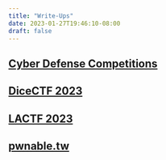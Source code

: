 ```yaml
---
title: "Write-Ups"
date: 2023-01-27T19:46:10-08:00
draft: false
---
```


## [Cyber Defense Competitions](/write-ups/CCDC)
## [DiceCTF 2023](/write-ups/dice23)
## [LACTF 2023](/write-ups/lactf23)
## [pwnable.tw](/write-ups/pwnable)

